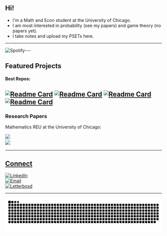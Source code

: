 ## Hi!
- I'm a Math and Econ student at the University of Chicago.  
- I am most interested in probability (see my papers) and game theory (no papers yet).  
- I take notes and upload my PSETs here.  

---
![Spotify](https://spotify-github-profile.vercel.app/api/spotify?background_color=0d1117&border_color=ffffff&client_id=ecfad12b76d2406a85720998ad5e1ff7&client_secret=b23b7a0fb7bd4364a63a1c58c71f77a1&refresh_token=YOUR_REFRESH_TOKEN)---

## Featured Projects

#### Best Repos: 
[![Readme Card](https://github-readme-stats.vercel.app/api/pin/?username=agustinestevah&repo=Resume&theme=default)](https://github.com/agustinestevah/Resume)
[![Readme Card](https://github-readme-stats.vercel.app/api/pin/?username=agustinestevah&repo=UChicago-Mathematics&theme=default)](https://github.com/agustinestevah/UChicago-Mathematics)
[![Readme Card](https://github-readme-stats.vercel.app/api/pin/?username=agustinestevah&repo=UChicago-Economics&theme=default)](https://github.com/agustinestevah/UChicago-Economics)
[![Readme Card](https://github-readme-stats.vercel.app/api/pin/?username=agustinestevah&repo=Nightlight-Satellite-Harmonizer&theme=default)](https://github.com/agustinestevah/Nightlight-Satellite-Harmonizer)
---

### Research Papers
Mathematics REU at the University of Chicago:
<div align="left">
  <a href="https://math.uchicago.edu/~may/REU2024/REUPapers/Esteva.pdf">
    <img src="https://img.shields.io/badge/📄_Math_REU_2024-Measure Theory, Stochastic Calculus, and the Black–Scholes–Merton Model-blue?style=for-the-badge&logo=latex" />
</div>

<div align="left">
  <a href="#">
    <img src="https://img.shields.io/badge/📄_Math_REU_2025-Work_in_Progress-orange?style=for-the-badge&logo=latex" />
</div>

---

## Connect  
[![LinkedIn](https://img.shields.io/badge/LinkedIn-blue?logo=linkedin)](https://www.linkedin.com/in/agustin-esteva)  
[![Email](https://img.shields.io/badge/Email-red?logo=gmail)](mailto:aesteva@uchicago.edu)  
[![Letterboxd](https://img.shields.io/badge/Letterboxd-green?logo=letterboxd)](https://boxd.it/2ozux)  

---

![Snake animation](https://github.com/Platane/snk/raw/output/github-contribution-grid-snake.svg)
